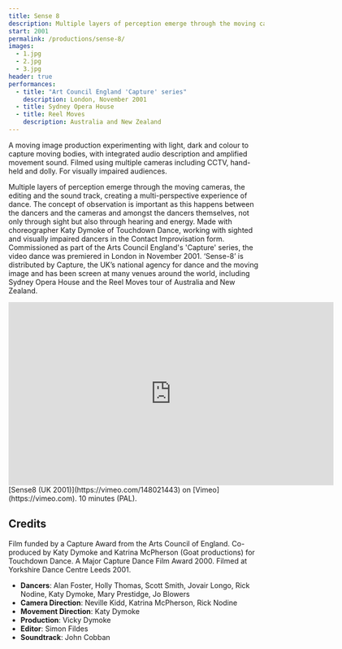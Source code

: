 ```yaml
---
title: Sense 8
description: Multiple layers of perception emerge through the moving cameras, the editing and the sound track, creating a multi-perspective experience of dance.
start: 2001
permalink: /productions/sense-8/
images:
  - 1.jpg
  - 2.jpg
  - 3.jpg
header: true
performances:
  - title: "Art Council England 'Capture' series"
    description: London, November 2001
  - title: Sydney Opera House
  - title: Reel Moves
    description: Australia and New Zealand
---
```


A moving image production experimenting with light, dark and colour to capture moving bodies, with integrated audio description and amplified movement sound. Filmed using multiple cameras including CCTV, hand-held and dolly. For visually impaired audiences.

Multiple layers of perception emerge through the moving cameras, the editing and the sound track, creating a multi-perspective experience of dance. The concept of observation is important as this happens between the dancers and the cameras and amongst the dancers themselves, not only through sight but also through hearing and energy. Made with choreographer Katy Dymoke of Touchdown Dance, working with sighted and visually impaired dancers in the Contact Improvisation form. Commissioned as part of the Arts Council England's 'Capture' series, the video dance was premiered in London in November 2001. ‘Sense-8’ is distributed by Capture, the UK’s national agency for dance and the moving image and has been screen at many venues around the world, including Sydney Opera House and the Reel Moves tour of Australia and New Zealand.

<iframe src="https://player.vimeo.com/video/148021443" width="640" height="360" frameborder="0" webkitallowfullscreen mozallowfullscreen allowfullscreen></iframe>
[Sense8 (UK 2001)](https://vimeo.com/148021443) on [Vimeo](https://vimeo.com). 10 minutes (PAL).

## Credits

Film funded by a Capture Award from the Arts Council of England. Co-produced by Katy Dymoke and Katrina McPherson (Goat productions) for Touchdown Dance. A Major Capture Dance Film Award 2000. Filmed at Yorkshire Dance Centre Leeds 2001.

 * **Dancers**: Alan Foster, Holly Thomas, Scott Smith, Jovair Longo, Rick Nodine, Katy Dymoke, Mary Prestidge, Jo Blowers
 * **Camera Direction**: Neville Kidd, Katrina McPherson, Rick Nodine
 * **Movement Direction**: Katy Dymoke
 * **Production**: Vicky Dymoke
 * **Editor**: Simon Fildes
 * **Soundtrack**: John Cobban

